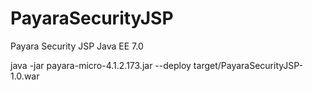# PayaraSecurityJSP
Payara Security JSP Java EE 7.0  


java -jar payara-micro-4.1.2.173.jar --deploy target/PayaraSecurityJSP-1.0.war   


 
